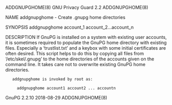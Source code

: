 ADDGNUPGHOME(8)                                                                   GNU Privacy Guard 2.2                                                                   ADDGNUPGHOME(8)

NAME
       addgnupghome - Create .gnupg home directories

SYNOPSIS
       addgnupghome account_1 account_2...account_n

DESCRIPTION
       If  GnuPG  is  installed on a system with existing user accounts, it is sometimes required to populate the GnuPG home directory with existing files.  Especially a ‘trustlist.txt’
       and a keybox with some initial certificates are often desired.  This script helps to do this by copying all files from ‘/etc/skel/.gnupg’ to the home directories of the  accounts
       given on the command line.  It takes care not to overwrite existing GnuPG home directories.

       addgnupghome is invoked by root as:

         addgnupghome account1 account2 ... accountn

GnuPG 2.2.10                                                                            2018-08-29                                                                        ADDGNUPGHOME(8)
